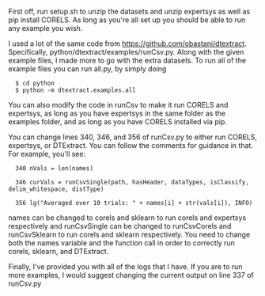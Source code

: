 First off, run setup.sh to unzip the datasets and unzip expertsys as well as pip install CORELS. As long as you're all set up you should be able to run any example you wish.

I used a lot of the same code from https://github.com/obastani/dtextract. Specifically, python/dtextract/examples/runCsv.py. Along with the given example files, I made more to go with the extra datasets. To run all of the example files you can run all.py, by simply doing

      $ cd python
      $ python -m dtextract.examples.all

You can also modify the code in runCsv to make it run CORELS and expertsys, as long as you have expertsys in the same folder as the examples folder, and as long as you have CORELS installed via pip.

You can change lines 340, 346, and 356 of runCsv.py to either run CORELS, expertsys, or DTExtract. You can follow the comments for guidance in that. For example, you'll see:

      340 nVals = len(names)

      346 curVals = runCsvSingle(path, hasHeader, dataTypes, isClassify, delim_whitespace, distType)

      356 lg("Averaged over 10 trials: " + names[i] + str(vals[i]), INFO)

names can be changed to corels and sklearn to run corels and expertsys respectively and runCsvSingle can be changed to runCsvCorels and runCsvSklearn to run corels and sklearn respectively. You need to change both the names variable and the function call in order to correctly run corels, sklearn, and DTExtract.

Finally, I've provided you with all of the logs that I have. If you are to run more examples, I would suggest changing the current output on line 337 of runCsv.py
